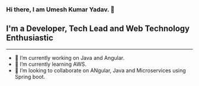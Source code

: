### Hi there, I am Umesh Kumar Yadav. 👋

<h2>I'm a Developer, Tech Lead and Web Technology Enthusiastic</h2>

------------------------------------------------------------------------------------------
- 🔭 I’m currently working on Java and Angular.
- 🌱 I’m currently learning AWS.
- 👯 I’m looking to collaborate on ANgular, Java and Microservices using Spring boot.
<!--
**hello-umesh/hello-umesh** is a ✨ _special_ ✨ repository because its `README.md` (this file) appears on your GitHub profile.

Here are some ideas to get you started:

- 🔭 I’m currently working on
- 🌱 I’m currently learning ...
- 👯 I’m looking to collaborate on ...
- 🤔 I’m looking for help with ...
- 💬 Ask me about ...
- 📫 How to reach me: ...
- 😄 Pronouns: ...
- ⚡ Fun fact: ...
-->
